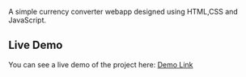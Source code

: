A simple currency converter webapp designed using HTML,CSS and JavaScript.

## Live Demo

You can see a live demo of the project here: [Demo Link](https://yashika-currency-convertor.netlify.app/)
